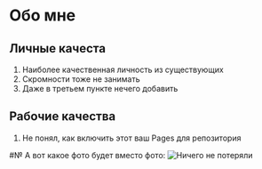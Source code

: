 # Обо мне

## Личные качеста

1. Наиболее качественная личность из существующих
2. Скромности тоже не занимать
3. Даже в третьем пункте нечего добавить

## Рабочие качества

1. Не понял, как включить этот ваш Pages для репозитория


#№ А вот какое фото будет вместо фото:
![Ничего не потеряли](https://uc6aeba1a7a98b88d9c17080ef49.previews.dropboxusercontent.com/p/thumb/ACOJ3hJyfGbeaiiGS_d9x4taSzYxJ0neWRoy7JwcBjzj-s7aocDKJH8mlksLKvcOLhG5PKrGHLVy9J8k9hWilufreHWnBQ0sITCfpn7nOofrno94p6YQxKuMgOy2dKgJJRYOhAKbjuBD9rr9oKOMm9CZPFOutFBajXEoqzTrRk6NYiZfqhO4fG7mIkRa6nuiS5jcSMySmuOyj_zWdCnzoJlgwnN3hDqd1-Emu8Hn5QjiA4m9Gnw8eeXI6Sj03M8Vlr0WqlU4zLoEh_OhnO89GE-btdQ68k1DE4DQHxdCFf7_8oO9uLH3cikOSdUOdC8ELrpu34moogpHiRgvdkrpqX-RTs-_Jo74hO_RRBCBmowb0Gj3BOw1-5I5fL1rAvpIYbc/p.jpeg)